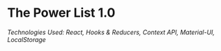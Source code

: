 # The Power List 1.0

*Technologies Used: React, Hooks & Reducers, Context API, Material-UI, LocalStorage*